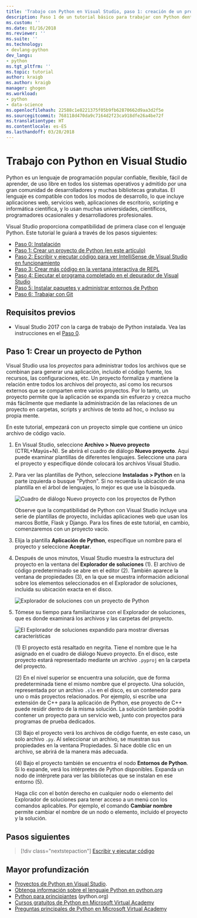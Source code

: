```yaml
---
title: 'Trabajo con Python en Visual Studio, paso 1: creación de un proyecto | Microsoft Docs'
description: Paso 1 de un tutorial básico para trabajar con Python dentro de Visual Studio, que resume todo el tutorial, describe los requisitos previos y recorre el proceso de creación de un nuevo proyecto de Python.
ms.custom: ''
ms.date: 01/16/2018
ms.reviewer: ''
ms.suite: ''
ms.technology:
- devlang-python
dev_langs:
- python
ms.tgt_pltfrm: ''
ms.topic: tutorial
author: kraigb
ms.author: kraigb
manager: ghogen
ms.workload:
- python
- data-science
ms.openlocfilehash: 22588c1e8221375f05b9fb62870662d9aa3d2f5e
ms.sourcegitcommit: 768118d470da9c7164d2f23ca918dfe26a4be72f
ms.translationtype: HT
ms.contentlocale: es-ES
ms.lasthandoff: 03/28/2018
---
```

# <a name="working-with-python-in-visual-studio"></a>Trabajo con Python en Visual Studio

Python es un lenguaje de programación popular confiable, flexible, fácil de aprender, de uso libre en todos los sistemas operativos y admitido por una gran comunidad de desarrolladores y muchas bibliotecas gratuitas. El lenguaje es compatible con todos los modos de desarrollo, lo que incluye aplicaciones web, servicios web, aplicaciones de escritorio, scripting e informática científica, y lo usan muchas universidades, científicos, programadores ocasionales y desarrolladores profesionales.

Visual Studio proporciona compatibilidad de primera clase con el lenguaje Python. Este tutorial le guiará a través de los pasos siguientes:

- [Paso 0: Instalación](tutorial-working-with-python-in-visual-studio-step-00-installation.md)
- [Paso 1: Crear un proyecto de Python (en este artículo)](#step-1-create-a-new-python-project)
- [Paso 2: Escribir y ejecutar código para ver IntelliSense de Visual Studio en funcionamiento](tutorial-working-with-python-in-visual-studio-step-02-writing-code.md)
- [Paso 3: Crear más código en la ventana interactiva de REPL](tutorial-working-with-python-in-visual-studio-step-03-interactive-repl.md)
- [Paso 4: Ejecutar el programa completado en el depurador de Visual Studio](tutorial-working-with-python-in-visual-studio-step-04-debugging.md)
- [Paso 5: Instalar paquetes y administrar entornos de Python](tutorial-working-with-python-in-visual-studio-step-05-installing-packages.md)
- [Paso 6: Trabajar con Git](tutorial-working-with-python-in-visual-studio-step-06-working-with-git.md)

## <a name="prerequisites"></a>Requisitos previos

- Visual Studio 2017 con la carga de trabajo de Python instalada. Vea las instrucciones en el [Paso 0](tutorial-working-with-python-in-visual-studio-step-00-installation.md).

## <a name="step-1-create-a-new-python-project"></a>Paso 1: Crear un proyecto de Python

Visual Studio usa los *proyectos* para administrar todos los archivos que se combinan para generar una aplicación, incluido el código fuente, los recursos, las configuraciones, etc. Un proyecto formaliza y mantiene la relación entre todos los archivos del proyecto, así como los recursos externos que se comparten entre varios proyectos. Por lo tanto, un proyecto permite que la aplicación se expanda sin esfuerzo y crezca mucho más fácilmente que mediante la administración de las relaciones de un proyecto en carpetas, scripts y archivos de texto ad hoc, o incluso su propia mente.

En este tutorial, empezará con un proyecto simple que contiene un único archivo de código vacío.

1. En Visual Studio, seleccione **Archivo > Nuevo proyecto** (CTRL+Mayús+N). Se abrirá el cuadro de diálogo **Nuevo proyecto**. Aquí puede examinar plantillas de diferentes lenguajes. Seleccione una para el proyecto y especifique dónde colocará los archivos Visual Studio.

1. Para ver las plantillas de Python, seleccione **Instaladas > Python** en la parte izquierda o busque "Python". Si no recuerda la ubicación de una plantilla en el árbol de lenguajes, lo mejor es que use la búsqueda.

    ![Cuadro de diálogo Nuevo proyecto con los proyectos de Python](media/vs-getting-started-python-01-new-project.png)

    Observe que la compatibilidad de Python con Visual Studio incluye una serie de plantillas de proyecto, incluidas aplicaciones web que usan los marcos Bottle, Flask y Django. Para los fines de este tutorial, en cambio, comenzaremos con un proyecto vacío.

1. Elija la plantilla **Aplicación de Python**, especifique un nombre para el proyecto y seleccione **Aceptar**.

1. Después de unos minutos, Visual Studio muestra la estructura del proyecto en la ventana del **Explorador de soluciones** (1). El archivo de código predeterminado se abre en el editor (2). También aparece la ventana de propiedades (3), en la que se muestra información adicional sobre los elementos seleccionados en el Explorador de soluciones, incluida su ubicación exacta en el disco.

    ![Explorador de soluciones con un proyecto de Python](media/vs-getting-started-python-02-windows.png)

1. Tómese su tiempo para familiarizarse con el Explorador de soluciones, que es donde examinará los archivos y las carpetas del proyecto.

    ![El Explorador de soluciones expandido para mostrar diversas características](media/vs-getting-started-python-03-solution-explorer.png)

    (1) El proyecto está resaltado en negrita. Tiene el nombre que le ha asignado en el cuadro de diálogo Nuevo proyecto. En el disco, este proyecto estará representado mediante un archivo `.pyproj` en la carpeta del proyecto.

    (2) En el nivel superior se encuentra una *solución*, que de forma predeterminada tiene el mismo nombre que el proyecto. Una solución, representada por un archivo `.sln` en el disco, es un contenedor para uno o más proyectos relacionados. Por ejemplo, si escribe una extensión de C++ para la aplicación de Python, ese proyecto de C++ puede residir dentro de la misma solución. La solución también podría contener un proyecto para un servicio web, junto con proyectos para programas de prueba dedicados. 

    (3) Bajo el proyecto verá los archivos de código fuente, en este caso, un solo archivo `.py`. Al seleccionar un archivo, se muestran sus propiedades en la ventana Propiedades. Si hace doble clic en un archivo, se abrirá de la manera más adecuada.

    (4) Bajo el proyecto también se encuentra el nodo **Entornos de Python**. Si lo expande, verá los intérpretes de Python disponibles. Expanda un nodo de intérprete para ver las bibliotecas que se instalan en ese entorno (5).

    Haga clic con el botón derecho en cualquier nodo o elemento del Explorador de soluciones para tener acceso a un menú con los comandos aplicables. Por ejemplo, el comando **Cambiar nombre** permite cambiar el nombre de un nodo o elemento, incluido el proyecto y la solución.

## <a name="next-steps"></a>Pasos siguientes

> [!div class="nextstepaction"]
> [Escribir y ejecutar código](tutorial-working-with-python-in-visual-studio-step-02-writing-code.md)

## <a name="going-deeper"></a>Mayor profundización

- [Proyectos de Python en Visual Studio](managing-python-projects-in-visual-studio.md).
- [Obtenga información sobre el lenguaje Python en python.org](https://www.python.org)
- [Python para principiantes](https://www.python.org/about/gettingstarted/) (python.org)
- [Cursos gratuitos de Python en Microsoft Virtual Academy](https://mva.microsoft.com/search/SearchResults.aspx#!q=python)
- [Preguntas principales de Python en Microsoft Virtual Academy](https://aka.ms/mva-top-python-questions)
